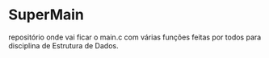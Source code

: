 # SuperMain
repositório onde vai ficar o main.c com várias funções feitas por todos para disciplina de Estrutura de Dados.
